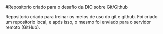 #Repositorio criado para o desafio da DIO sobre Git/Github

Repositorio criado para treinar os meios de uso do git e github.
Foi criado um repositorio local, e após isso, o mesmo foi enviado para o servidor remoto (GitHub).